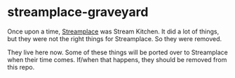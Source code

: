 
# streamplace-graveyard

Once upon a time, [Streamplace](https://github.com/streamplace/streamplace) was Stream Kitchen. It
did a lot of things, but they were not the right things for Streamplace. So they were removed.

They live here now. Some of these things will be ported over to Streamplace when their time comes.
If/when that happens, they should be removed from this repo.
